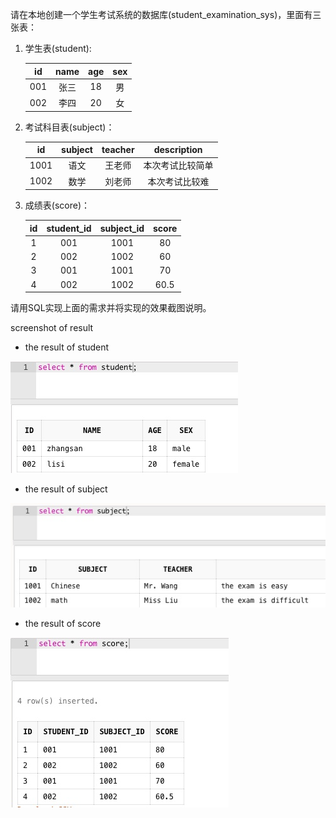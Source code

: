 请在本地创建一个学生考试系统的数据库(student_examination_sys)，里面有三张表：

1. 学生表(student):

   |  id  | name | age  | sex  |
   | :--: | :--: | :--: | :--: |
   | 001  | 张三 |  18  |  男  |
   | 002  | 李四 |  20  |  女  |

2. 考试科目表(subject)：

   |  id  | subject | teacher |   description    |
   | :--: | :-----: | :-----: | :--------------: |
   | 1001 |  语文   | 王老师  | 本次考试比较简单 |
   | 1002 |  数学   | 刘老师  |  本次考试比较难  |

3. 成绩表(score)：

   |  id  | student_id | subject_id | score |
   | :--: | :--------: | :--------: | :---: |
   |  1   |    001     |    1001    |  80   |
   |  2   |    002     |    1002    |  60   |
   |  3   |    001     |    1001    |  70   |
   |  4   |    002     |    1002    | 60.5  |

请用SQL实现上面的需求并将实现的效果截图说明。

screenshot of result

- the result of student

![image](https://github.com/xuxiaoqi-xxq/SQl-Base-2019-10-10-8-4-25-546/blob/master/img/student_result.jpeg)

- the result of subject

![image](https://github.com/xuxiaoqi-xxq/SQl-Base-2019-10-10-8-4-25-546/blob/master/img/subject_result.jpeg)

- the result of score

![image](https://github.com/xuxiaoqi-xxq/SQl-Base-2019-10-10-8-4-25-546/blob/master/img/score_result.jpeg)
